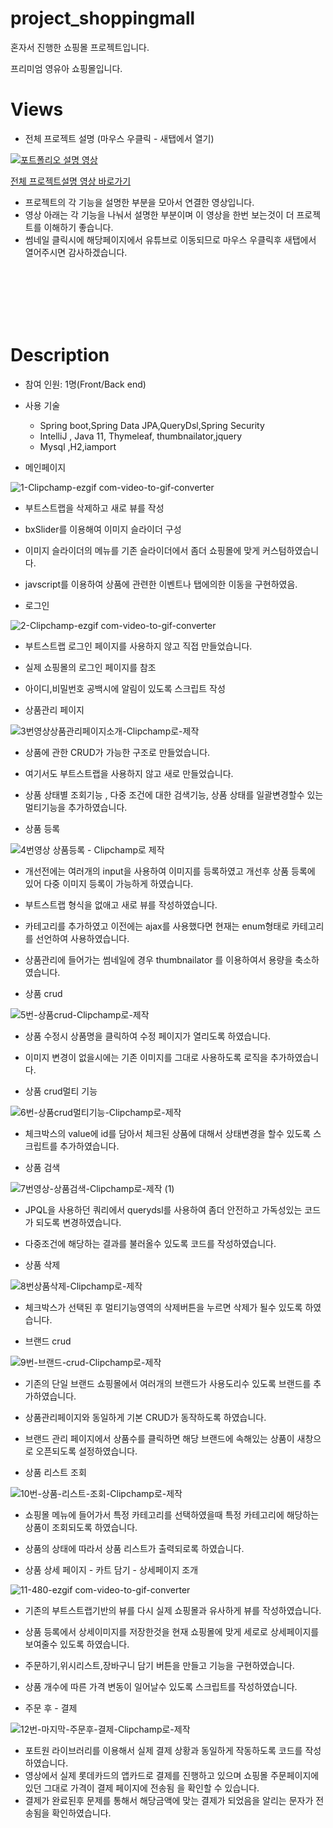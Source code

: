 # project_shoppingmall

혼자서 진행한 쇼핑몰 프로젝트입니다.

프리미엄 영유아 쇼핑몰입니다.

# Views

* 전체 프로젝트 설명 (마우스 우클릭 - 새탭에서 열기)
<a href="https://www.youtube.com/watch?v=dvROwZE9FsQ" target="_blank">
    <img src="https://img.youtube.com/vi/dvROwZE9FsQ/0.jpg" alt="포트폴리오 설명 영상">
</a>

[전체 프로젝트설명 영상 바로가기](https://www.youtube.com/watch?v=dvROwZE9FsQ)
* 프로젝트의 각 기능을 설명한 부분을 모아서 연결한 영상입니다.
* 영상 아래는 각 기능을 나눠서 설명한 부분이며 이 영상을 한번 보는것이 더 프로젝트를 이해하기 좋습니다.
* 썸네일 클릭시에 해당페이지에서 유튜브로 이동되므로 마우스 우클릭후 새탭에서 열어주시면 감사하겠습니다.

  
<br />
<br />
<br />
<br />
<br />

# Description

* 참여 인원: 1명(Front/Back end)
* 사용 기술
  * Spring boot,Spring Data JPA,QueryDsl,Spring Security
  * IntelliJ , Java 11, Thymeleaf, thumbnailator,jquery
  * Mysql ,H2,iamport 


* 메인페이지  

  
![1-Clipchamp-ezgif com-video-to-gif-converter](https://github.com/user-attachments/assets/2978fcd5-aa4c-4f78-8052-6f29857879e2)

  * 부트스트랩을 삭제하고 새로 뷰를 작성
  * bxSlider를 이용해여 이미지 슬라이더 구성
  * 이미지 슬라이더의 메뉴를 기존 슬라이더에서 좀더 쇼핑몰에 맞게 커스텀하였습니다.
  * javscript를 이용하여 상품에 관련한 이벤트나 탭에의한 이동을 구현하였음.



* 로그인

![2-Clipchamp-ezgif com-video-to-gif-converter](https://github.com/user-attachments/assets/245384d2-1ea6-4f6d-ba55-eb9d09baf981)

  * 부트스트랩 로그인 페이지를 사용하지 않고 직접 만들었습니다.
  * 실제 쇼핑몰의 로그인 페이지를 참조
  * 아이디,비밀번호 공백시에 알림이 있도록 스크립트 작성


* 상품관리 페이지
  
![3번영상상품관리페이지소개-Clipchamp로-제작](https://github.com/user-attachments/assets/95caac63-e7f6-4e9f-9c52-923dd1454c94)

  * 상품에 관한 CRUD가 가능한 구조로 만들었습니다.
  * 여기서도 부트스트랩을 사용하지 않고 새로 만들었습니다.
  * 상품 상태별 조회기능 , 다중 조건에 대한 검색기능, 상품 상태를 일괄변경할수 있는 멀티기능을 추가하였습니다.
    

* 상품 등록

![4번영상 상품등록 - Clipchamp로 제작](https://github.com/user-attachments/assets/9e856fea-1e9f-499a-93a5-8867477f6c4f)

  * 개선전에는 여러개의 input을 사용하여 이미지를 등록하였고 개선후 상품 등록에 있어 다중 이미지 등록이 가능하게 하였습니다.
  * 부트스트랩 형식을 없애고 새로 뷰를 작성하였습니다.
  * 카테고리를 추가하였고 이전에는 ajax를 사용했다면 현재는 enum형태로 카테고리를 선언하여 사용하였습니다.
  * 상품관리에 들어가는 썸네일에 경우 thumbnailator 를 이용하여서 용량을 축소하였습니다.

* 상품 crud
  
![5번-상품crud-Clipchamp로-제작](https://github.com/user-attachments/assets/c505b21c-af4a-4865-88b9-f31299899899)

  * 상품 수정시 상품명을 클릭하여 수정 페이지가 열리도록 하였습니다.
  * 이미지 변경이 없을시에는 기존 이미지를 그대로 사용하도록 로직을 추가하였습니다.

* 상품 crud멀티 기능
  
![6번-상품crud멀티기능-Clipchamp로-제작](https://github.com/user-attachments/assets/a705a804-7166-41e2-8446-fc3d017ee956)

  * 체크박스의 value에 id를 담아서 체크된 상품에 대해서 상태변경을 할수 있도록 스크립트를 추가하였습니다.

* 상품 검색
  
![7번영상-상품검색-Clipchamp로-제작 (1)](https://github.com/user-attachments/assets/3a1a7909-b439-4716-85e8-01b3a5b531e1)

  * JPQL을 사용하던 쿼리에서 querydsl를 사용하여 좀더 안전하고 가독성있는 코드가 되도록 변경하였습니다.
  * 다중조건에 해당하는 결과를 불러올수 있도록 코드를 작성하였습니다.

* 상품 삭제
  
![8번상품삭제-Clipchamp로-제작](https://github.com/user-attachments/assets/630cb8aa-89a9-4d7a-ba4f-8600477e417e)

  * 체크박스가 선택된 후  멀티기능영역의 삭제버튼을 누르면 삭제가 될수 있도록 하였습니다.

* 브랜드 crud
  
![9번-브랜드-crud-Clipchamp로-제작](https://github.com/user-attachments/assets/9f7bdb66-7ddf-4d54-b202-8fff3b68de32)

  * 기존의 단일 브랜드 쇼핑몰에서 여러개의 브랜드가 사용도리수 있도록 브랜드를 추가하였습니다.
  * 상품관리페이지와 동일하게 기본 CRUD가 동작하도록 하였습니다.
  * 브랜드 관리 페이지에서 상품수를 클릭하면 해당 브랜드에 속해있는 상품이 새창으로 오픈되도록 설정하였습니다.

* 상품 리스트 조회
  
![10번-상품-리스트-조회-Clipchamp로-제작](https://github.com/user-attachments/assets/2cded756-1f8f-4208-a121-3ce1a0141e0f)

  * 쇼핑몰 메뉴에 들어가서 특정 카테고리를 선택하였을때 특정 카테고리에 해당하는 상품이 조회되도록 하였습니다.
  * 상품의 상태에 따라서 상품 리스트가 출력되로록 하였습니다.

* 상품 상세 페이지 - 카트 담기 - 상세페이지 조개
   
![11-480-ezgif com-video-to-gif-converter](https://github.com/user-attachments/assets/50437c51-7ace-45c5-8ad7-19c80c3441b0)


  * 기존의 부트스트랩기반의 뷰를 다시 실제 쇼핑몰과 유사하게 뷰를 작성하였습니다.
  * 상품 등록에서 상세이미지를 저장한것을 현재 쇼핑몰에 맞게 세로로 상세페이지를 보여줄수 있도록 하였습니다.
  * 주문하기,위시리스트,장바구니 담기 버튼을 만들고 기능을 구현하였습니다.
  * 상품 개수에 따른 가격 변동이 일어날수 있도록 스크립트를 작성하였습니다.

    
* 주문 후 - 결제
  
![12번-마지막-주문후-결제-Clipchamp로-제작](https://github.com/user-attachments/assets/6a7e6692-5eb6-439f-8775-c94944cd1f26)

  * 포트원 라이브러리를 이용해서 실제 결제 상황과 동일하게 작동하도록 코드를 작성하였습니다.
  * 영상에서 실제 롯데카드의 앱카드로 결제를 진행하고 있으며 쇼핑몰 주문페이지에 있던 그대로 가격이 결제 페이지에 전송됨 을 확인할 수 있습니다.
  * 결제가 완료된후 문제를 통해서 해당금액에 맞는 결제가 되었음을 알리는 문자가 전송됨을 확인하였습니다.





















